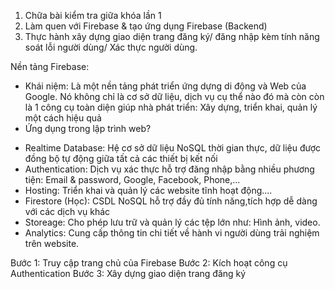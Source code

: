1. Chữa bài kiểm tra giữa khóa lần 1
2. Làm quen với Firebase & tạo ứng dụng Firebase (Backend)
3. Thực hành xây dựng giao diện trang đăng ký/ đăng nhập kèm tính năng soát lỗi người dùng/ Xác thực người dùng.


Nền tảng Firebase: 
- Khái niệm: Là một nền tảng phát triển ứng dựng di động và Web của Google. Nó không chỉ là cơ sở dữ liệu, dịch vụ cụ thể nào đó mà còn còn là 1 công cụ toàn diện giúp nhà phát triển: Xây dựng, triển khai, quản lý một cách hiệu quả
- Ứng dụng trong lập trình web?
+ Realtime Database: Hệ cơ sở dữ liệu NoSQL thời gian thực, dữ liệu được đồng bộ tự động giữa tất cả các thiết bị kết nối
+ Authentication: Dịch vụ xác thực hỗ trợ đăng nhập bằng nhiều phương tiện: Email & password, Google, Facebook, Phone,...
+ Hosting: Triển khai và quản lý các website tĩnh hoạt động....
+ Firestore (Học): CSDL NoSQL hỗ trợ đầy đủ tính năng,tích hợp dễ dàng với các dịch vụ khác
+ Storeage: Cho phép lưu trữ và quản lý các tệp lớn như: Hình ảnh, video.
+ Analytics: Cung cấp thông tin chi tiết về hành vi người dùng trải nghiệm trên website.


Bước 1: Truy cập trang chủ của Firebase
Bước 2: Kích hoạt công cụ Authentication
Bước 3: Xây dựng giao diện trang đăng ký